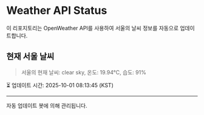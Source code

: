 
# Weather API Status

이 리포지토리는 OpenWeather API를 사용하여 서울의 날씨 정보를 자동으로 업데이트합니다.

## 현재 서울 날씨
> 서울의 현재 날씨: clear sky, 온도: 19.94°C, 습도: 91%

⏳ 업데이트 시간: 2025-10-01 08:13:45 (KST)

---
자동 업데이트 봇에 의해 관리됩니다.
